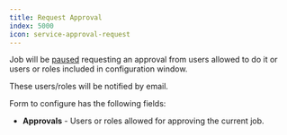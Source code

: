 ```yaml
---
title: Request Approval
index: 5000
icon: service-approval-request
---
```


Job will be [paused](/rules/palette/job/pause-job) requesting an approval from users allowed to do it or users or roles
included in configuration window.

These users/roles will be notified by email.

Form to configure has the following fields:

- **Approvals** - Users or roles allowed for approving the current job.
